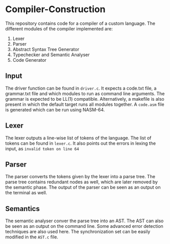 # Compiler-Construction


This repository contains code for a compiler of a custom language. The different modules of the compiler implemented are: 

1. Lexer
2. Parser
3. Abstract Syntax Tree Generator
4. Typechecker and Semantic Analyser
5. Code Generator

## Input
The driver function can be found in `driver.c`. It expects a code.txt file, a grammar.txt file and which modules to run as command line arguments. The grammar is expected to be LL(1) compatible. Alternatively, a makefile is also present in which the default target runs all modules together. A `code.asm` file is generated which can be run using NASM-64. 

## Lexer
The lexer outputs a line-wise list of tokens of the language. The list of tokens can be found in `lexer.c`. It also points out the errors in lexing the input, as `invalid token on line 64`

## Parser
The parser converts the tokens given by the lexer into a parse tree. The parse tree contains redundant nodes as well, which are later removed by the semantic phase. The output of the parser can be seen as an output on the terminal as well. 

## Semantics
The semantic analyser conver the parse tree into an AST. The AST can also be seen as an output on the command line. Some advanced error detection techniques are also used here. The synchronization set can be easily modified in the `AST.c` file. 

